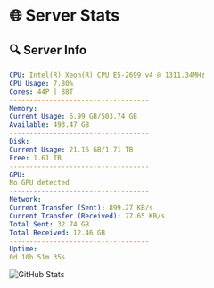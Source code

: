 # 🌐 Server Stats
## 🔍 Server Info
```yaml
CPU: Intel(R) Xeon(R) CPU E5-2699 v4 @ 1311.34MHz
CPU Usage: 7.80%
Cores: 44P | 88T
-----------------------------------
Memory:
Current Usage: 6.99 GB/503.74 GB
Available: 493.47 GB
-----------------------------------
Disk:
Current Usage: 21.16 GB/1.71 TB
Free: 1.61 TB
-----------------------------------
GPU:
No GPU detected
-----------------------------------
Network:
Current Transfer (Sent): 899.27 KB/s
Current Transfer (Received): 77.65 KB/s
Total Sent: 32.74 GB
Total Received: 12.46 GB
-----------------------------------
Uptime:
0d 10h 51m 35s
```
![GitHub Stats](https://img.shields.io/badge/Updated-2025-04-20_04:00:23-blue)